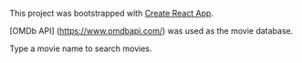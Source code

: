 This project was bootstrapped with [Create React App](https://github.com/facebookincubator/create-react-app).

[OMDb API] (https://www.omdbapi.com/) was used as the movie database.

Type a movie name to search movies.
